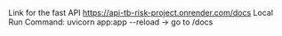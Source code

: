 Link for the fast API
https://api-tb-risk-project.onrender.com/docs
Local Run Command: uvicorn app:app --reload -> go to /docs
